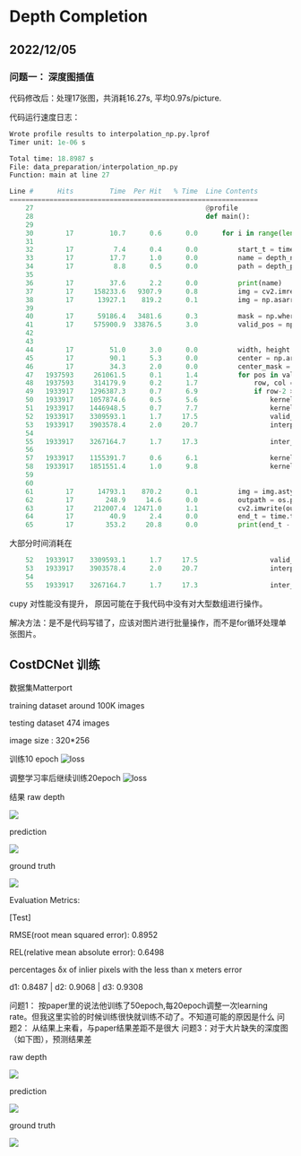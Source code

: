# Depth Completion

## 2022/12/05

### 问题一： 深度图插值

代码修改后：处理17张图，共消耗16.27s, 平均0.97s/picture.

代码运行速度日志：

```python
Wrote profile results to interpolation_np.py.lprof
Timer unit: 1e-06 s

Total time: 18.8987 s
File: data_preparation/interpolation_np.py
Function: main at line 27

Line #      Hits         Time  Per Hit   % Time  Line Contents
==============================================================
    27                                           @profile
    28                                           def main():
    29                                               
    30        17         10.7      0.6      0.0      for i in range(len(depth_names)):
    31                                                   
    32        17          7.4      0.4      0.0          start_t = time.time()
    33        17         17.7      1.0      0.0          name = depth_names[i]
    34        17          8.8      0.5      0.0          path = depth_paths[i]
    35                                                   
    36        17         37.6      2.2      0.0          print(name)
    37        17     158233.6   9307.9      0.8          img = cv2.imread(path, cv2.IMREAD_ANYDEPTH)
    38        17      13927.1    819.2      0.1          img = np.asarray(img).astype(np.float32)
    39                                                   
    40        17      59186.4   3481.6      0.3          mask = np.where(img>0)
    41        17     575900.9  33876.5      3.0          valid_pos = np.array(list(zip(mask[0],mask[1])))
    42                                           
    43                                                   
    44        17         51.0      3.0      0.0          width, height = img.shape[1], img.shape[0]
    45        17         90.1      5.3      0.0          center = np.array([2,2])
    46        17         34.3      2.0      0.0          center_mask = (np.array([2]), np.array([2]))
    47   1937593     261061.5      0.1      1.4          for pos in valid_pos:
    48   1937593     314179.9      0.2      1.7              row, col = pos[0], pos[1]
    49   1933917    1296387.3      0.7      6.9              if row-2 >= 0 and col-2 >= 0 and row+2 < height and col+2 < width:
    50   1933917    1057874.6      0.5      5.6                  kernel = img[row-2:row+3, col-2:col+3]
    51   1933917    1446948.5      0.7      7.7                  kernel_cp = img[row-2:row+3, col-2:col+3].copy()
    52   1933917    3309593.1      1.7     17.5                  valid_mask = np.where(kernel>0)
    53   1933917    3903578.4      2.0     20.7                  interpo_mask = ((valid_mask[0] + center_mas[0]) // 2, (valid_mask[1] + center_mask[1]) // 2)
    54                                           
    55   1933917    3267164.7      1.7     17.3                  inter_val = (kernel[valid_mask] + kernel[2,2]) / 2
    56                                                           
    57   1933917    1155391.7      0.6      6.1                  kernel[interpo_mask] = inter_val[:]
    58   1933917    1851551.4      1.0      9.8                  kernel[valid_mask] = kernel_cp[valid_mask]
    59                                                           
    60                                                           
    61        17      14793.1    870.2      0.1          img = img.astype(np.uint16)
    62        17        248.9     14.6      0.0          outpath = os.path.join(out_PATH, name)
    63        17     212007.4  12471.0      1.1          cv2.imwrite(outpath, img)
    64        17         40.9      2.4      0.0          end_t = time.time()
    65        17        353.2     20.8      0.0          print(end_t - start_t) 
```

大部分时间消耗在

```python
    52   1933917    3309593.1      1.7     17.5                  valid_mask = np.where(kernel>0)
    53   1933917    3903578.4      2.0     20.7                  interpo_mask = ((valid_mask[0] + center_mas[0]) // 2, (valid_mask[1] + center_mask[1]) // 2)
    54                                           
    55   1933917    3267164.7      1.7     17.3                  inter_val = (kernel[valid_mask] + kernel[2,2]) / 2
```

cupy 对性能没有提升， 原因可能在于我代码中没有对大型数组进行操作。

解决方法：是不是代码写错了，应该对图片进行批量操作，而不是for循环处理单张图片。

## CostDCNet 训练

数据集Matterport

training dataset around 100K images

testing dataset 474 images

image size : 320*256


训练10 epoch
![loss](10_loss.png)

调整学习率后继续训练20epoch
![loss](loss.png)


结果
raw depth

![](raw_dep_fzynW3qQPVF_23f90479f2cf4c60bc78cb3252fe64e8_d1_1_2.png)

prediction

![](pred_dep_fzynW3qQPVF_23f90479f2cf4c60bc78cb3252fe64e8_d1_1_2.png)

ground truth

![](GT_depth_fzynW3qQPVF_23f90479f2cf4c60bc78cb3252fe64e8_d1_1_2.png)


Evaluation Metrics:

[Test] 

RMSE(root mean squared error): 0.8952 

REL(relative mean absolute error): 0.6498 

percentages δx of inlier pixels with the less than x meters error

d1: 0.8487 | d2: 0.9068 | d3: 0.9308 

问题1： 按paper里的说法他训练了50epoch,每20epoch调整一次learning rate。但我这里实验的时候训练很快就训练不动了。不知道可能的原因是什么
问题2： 从结果上来看，与paper结果差距不是很大
问题3：对于大片缺失的深度图（如下图），预测结果差

raw depth

![](raw_dep_fzynW3qQPVF_4038b577e794457d886a40f474bc5fdb_d1_2_3.png)

prediction

![](pred_dep_fzynW3qQPVF_4038b577e794457d886a40f474bc5fdb_d1_2_3.png)

ground truth

![](GT_depth_fzynW3qQPVF_4038b577e794457d886a40f474bc5fdb_d1_2_3.png)